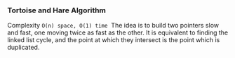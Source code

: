 ### Tortoise and Hare Algorithm
Complexity `O(n) space, O(1) time`
​
The idea is to build two pointers slow and fast, one moving twice as fast as the other. It is equivalent to finding the linked list cycle, and the point at which they intersect is the point which is duplicated.